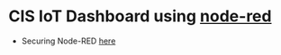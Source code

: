 # CIS IoT Dashboard using [node-red](https://nodered.org/)

- Securing Node-RED [here](https://nodered.org/docs/user-guide/runtime/securing-node-red#generating-the-password-hash)
